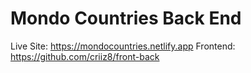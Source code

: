 # Mondo Countries Back End

Live Site: https://mondocountries.netlify.app
Frontend: https://github.com/criiz8/front-back
